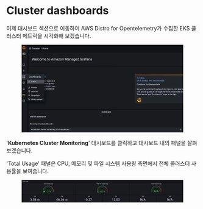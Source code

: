# Cluster dashboards

이제 대시보드 섹션으로 이동하여 AWS Distro for Opentelemetry가 수집한 EKS 클러스터 메트릭을 시각화해 보겠습니다.

<figure><img src="../../.gitbook/assets/image (1) (1) (1) (1) (1) (1).png" alt=""><figcaption></figcaption></figure>

'**Kubernetes Cluster Monitoring**' 대시보드를 클릭하고 대시보드 내의 패널을 살펴보겠습니다.

'Total Usage' 패널은 CPU, 메모리 및 파일 시스템 사용량 측면에서 전체 클러스터 사용률을 보여줍니다.

<figure><img src="../../.gitbook/assets/image (2) (1) (1) (1) (1) (1).png" alt=""><figcaption></figcaption></figure>

